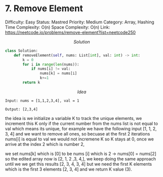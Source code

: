 # 7. Remove Element

Difficulty: Easy
Status: Mastred
Priority: Medium
Category: Array, Hashing
Time Complexity: O(n)
Space Complexity: O(n)
Link: https://neetcode.io/problems/remove-element?list=neetcode250

$$
Solution
$$

```python
class Solution:
    def removeElement(self, nums: List[int], val: int) -> int:
        k = 0
        for i in range(len(nums)):
            if nums[i] != val:
                nums[k] = nums[i]
                k+=1
        return k
```

$$
Idea
$$

`Input: nums = [1,1,2,3,4], val = 1`

`Output: [2,3,4]` 

the idea is we initialize a variable K to track the unique elements, we increment this K only if the current number from the nums list is not equal to val which means its unique, for example we have the following input [1, 1, 2, 3, 4] and we want to remove all ones, so becuase at the first 2 iterations nums[i] is equal to val we would not incremene K so K stays at 0, once we arrive at the index 2 which is number 2,

we set nums[k] which is [0] to be nums [i] which is 2 → nums[0] = nums[2] so the edited array now is [2, 1, 2 ,3, 4,], we keep doing the same approach until we we get this results [2, 3, 4, 3, 4] but we need the first K elements which is the first 3 elements [2, 3, 4] and we return K value (3).